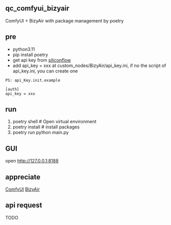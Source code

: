 ## qc_comfyui_bizyair

ComfyUI + BizyAir with package management by poetry

## pre
* python3.11
* pip install poetry 
* get api key from [siliconflow](https://account.siliconflow.cn/)
* add api_key = xxx at custom_nodes/BizyAir/api_key.ini, if no the script of api_key.ini, you can create one

```
PS: api_Key.init.example 

[auth]
api_key = xxx

```

## run

1. poetry shell            # Open virtual environment
2. poetry install          # install packages
3. poetry run python main.py
   
## GUI
open http://127.0.0.1:8188

## appreciate 
[ComfyUI](https://github.com/comfyanonymous/ComfyUI)
[BizyAir](https://github.com/siliconflow/BizyAir)

## api request
TODO